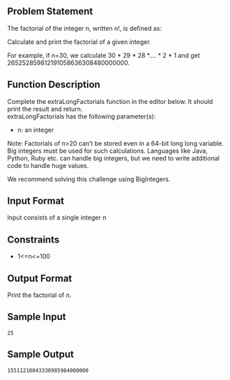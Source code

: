 
## Problem Statement
The factorial of the integer n, written n!, is defined as:

Calculate and print the factorial of a given integer.

For example, if n=30, we calculate 30 * 29 * 28 *…. * 2 * 1 and get 265252859812191058636308480000000.

## Function Description

Complete the extraLongFactorials function in the editor below. It should print the result and return.  
extraLongFactorials has the following parameter(s):

- n: an integer

Note: Factorials of n>20 can’t be stored even in a 64-bit long long variable. Big integers must be used for such calculations. Languages like Java, Python, Ruby etc. can handle big integers, but we need to write additional code to handle huge values.

We recommend solving this challenge using BigIntegers.

## Input Format

Input consists of a single integer n

## Constraints

- 1<=n<=100

## Output Format

Print the factorial of n.

## Sample Input
```
25
```
## Sample Output
```
15511210043330985984000000
```